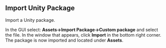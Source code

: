 ## Import Unity Package

Import a Unity package.

In the GUI select: **Assets->Import Package->Custom package** and select
the file. In the window that appears, click **Import** in the bottom
right corner. The package is now imported and located under **Assets**.